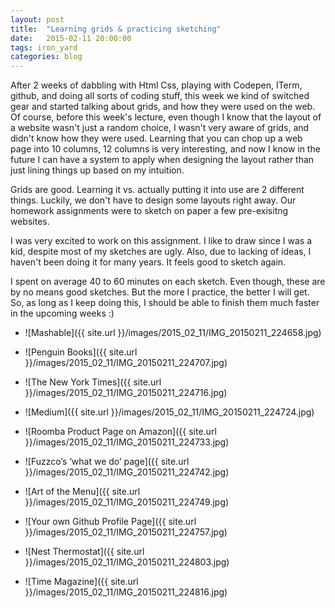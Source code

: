 ```yaml
---
layout: post
title:  "Learning grids & practicing sketching"
date:   2015-02-11 20:00:00
tags: iron_yard
categories: blog
---
```

After 2 weeks of dabbling with Html Css, playing with Codepen, ITerm, github, and doing all sorts of coding stuff, this week we kind of switched gear and started talking about grids, and how they were used on the web. Of course, before this week's lecture, even though I know that the layout of a website wasn't just a random choice, I wasn't very aware of grids, and didn't know how they were used. Learning that you can chop up a web page into 10 columns, 12 columns is very interesting, and now I know in the future I can have a system to apply when designing the layout rather than just lining things up based on my intuition. 

Grids are good. Learning it vs. actually putting it into use are 2 different things. Luckily, we don't have to design some layouts right away. Our homework assignments were to sketch on paper a few pre-exisitng websites. 

I was very excited to work on this assignment. I like to draw since I was a kid, despite most of my sketches are ugly. Also, due to lacking of ideas, I haven't been doing it for many years. It feels good to sketch again. 

I spent on average 40 to 60 minutes on each sketch. Even though, these are by no means good sketches. But the more I practice, the better I will get. So, as long as I keep doing this, I should be able to finish them much faster in the upcoming weeks :)


* ![Mashable]({{ site.url }}/images/2015_02_11/IMG_20150211_224658.jpg)  

* ![Penguin Books]({{ site.url }}/images/2015_02_11/IMG_20150211_224707.jpg)  

* ![The New York Times]({{ site.url }}/images/2015_02_11/IMG_20150211_224716.jpg)  

* ![Medium]({{ site.url }}/images/2015_02_11/IMG_20150211_224724.jpg)  

* ![Roomba Product Page on Amazon]({{ site.url }}/images/2015_02_11/IMG_20150211_224733.jpg)  

* ![Fuzzco’s ‘what we do’ page]({{ site.url }}/images/2015_02_11/IMG_20150211_224742.jpg)  

* ![Art of the Menu]({{ site.url }}/images/2015_02_11/IMG_20150211_224749.jpg)  

* ![Your own Github Profile Page]({{ site.url }}/images/2015_02_11/IMG_20150211_224757.jpg)  

* ![Nest Thermostat]({{ site.url }}/images/2015_02_11/IMG_20150211_224803.jpg)  

* ![Time Magazine]({{ site.url }}/images/2015_02_11/IMG_20150211_224816.jpg)






